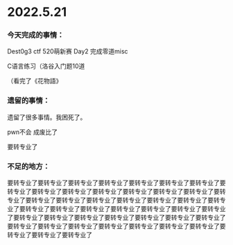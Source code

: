 # 2022.5.21

### 今天完成的事情：

Dest0g3 ctf 520萌新赛 Day2 完成零道misc

C语言练习（洛谷入门题10道

（看完了《花物語》

### 遗留的事情：

遗留了很多事情。我困死了。

pwn不会 成废比了

要转专业了

### 不足的地方：

要转专业了要转专业了要转专业了要转专业了要转专业了要转专业了要转专业了要转专业了要转专业了要转专业了要转专业了要转专业了要转专业了要转专业了要转专业了要转专业了要转专业了要转专业了要转专业了要转专业了要转专业了要转专业了要转专业了要转专业了要转专业了要转专业了要转专业了要转专业了要转专业了要转专业了要转专业了要转专业了要转专业了要转专业了要转专业了要转专业了要转专业了要转专业了要转专业了要转专业了要转专业了要转专业了要转专业了要转专业了要转专业了要转专业了